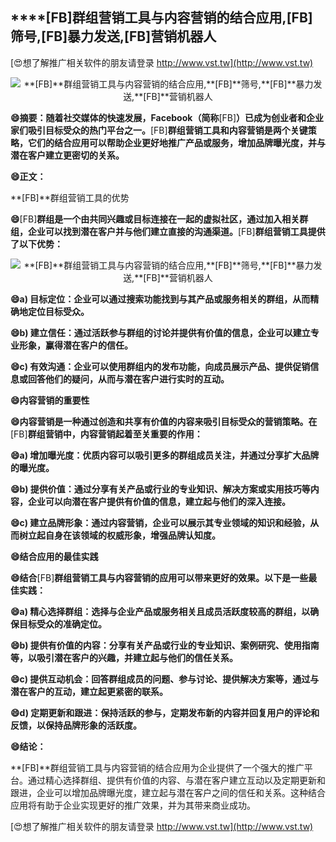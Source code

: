 ## ****[FB]**群组营销工具与内容营销的结合应用,**[FB]**筛号,**[FB]**暴力发送,**[FB]**营销机器人**

[😍想了解推广相关软件的朋友请登录 http://www.vst.tw](http://www.vst.tw)

 <center><img src="https://vst.tw/MP4/tuiguang/png/1.png" alt="**[FB]**群组营销工具与内容营销的结合应用,**[FB]**筛号,**[FB]**暴力发送,**[FB]**营销机器人"></center>

**😄摘要：随着社交媒体的快速发展，Facebook（简称**[FB]**）已成为创业者和企业家们吸引目标受众的热门平台之一。**[FB]**群组营销工具和内容营销是两个关键策略，它们的结合应用可以帮助企业更好地推广产品或服务，增加品牌曝光度，并与潜在客户建立更密切的关系。**

**😄正文：**

**[FB]**群组营销工具的优势

**😄**[FB]**群组是一个由共同兴趣或目标连接在一起的虚拟社区，通过加入相关群组，企业可以找到潜在客户并与他们建立直接的沟通渠道。**[FB]**群组营销工具提供了以下优势：**

 <center><img src="https://vst.tw/MP4/tuiguang/png/7.png" alt="**[FB]**群组营销工具与内容营销的结合应用,**[FB]**筛号,**[FB]**暴力发送,**[FB]**营销机器人"></center>

**😄a) 目标定位：企业可以通过搜索功能找到与其产品或服务相关的群组，从而精确地定位目标受众。**

**😄b) 建立信任：通过活跃参与群组的讨论并提供有价值的信息，企业可以建立专业形象，赢得潜在客户的信任。**

**😄c) 有效沟通：企业可以使用群组内的发布功能，向成员展示产品、提供促销信息或回答他们的疑问，从而与潜在客户进行实时的互动。**

**😄内容营销的重要性**

**😄内容营销是一种通过创造和共享有价值的内容来吸引目标受众的营销策略。在**[FB]**群组营销中，内容营销起着至关重要的作用：**

**😄a) 增加曝光度：优质内容可以吸引更多的群组成员关注，并通过分享扩大品牌的曝光度。**

**😄b) 提供价值：通过分享有关产品或行业的专业知识、解决方案或实用技巧等内容，企业可以向潜在客户提供有价值的信息，建立起与他们的深入连接。**

**😄c) 建立品牌形象：通过内容营销，企业可以展示其专业领域的知识和经验，从而树立起自身在该领域的权威形象，增强品牌认知度。**

**😄结合应用的最佳实践**

**😄结合**[FB]**群组营销工具与内容营销的应用可以带来更好的效果。以下是一些最佳实践：**

**😄a) 精心选择群组：选择与企业产品或服务相关且成员活跃度较高的群组，以确保目标受众的准确定位。**

**😄b) 提供有价值的内容：分享有关产品或行业的专业知识、案例研究、使用指南等，以吸引潜在客户的兴趣，并建立起与他们的信任关系。**

**😄c) 提供互动机会：回答群组成员的问题、参与讨论、提供解决方案等，通过与潜在客户的互动，建立起更紧密的联系。**

**😄d) 定期更新和跟进：保持活跃的参与，定期发布新的内容并回复用户的评论和反馈，以保持品牌形象的活跃度。**

**😄结论：**

**[FB]**群组营销工具与内容营销的结合应用为企业提供了一个强大的推广平台。通过精心选择群组、提供有价值的内容、与潜在客户建立互动以及定期更新和跟进，企业可以增加品牌曝光度，建立起与潜在客户之间的信任和关系。这种结合应用将有助于企业实现更好的推广效果，并为其带来商业成功。

[😍想了解推广相关软件的朋友请登录 http://www.vst.tw](http://www.vst.tw)



